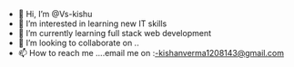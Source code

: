 - 👋 Hi, I’m @Vs-kishu
- 👀 I’m interested in learning new IT skills
- 🌱 I’m currently learning full stack web development
- 💞️ I’m looking to collaborate on ..
- 📫 How to reach me ....email me on :-kishanverma1208143@gmail.com

<!---
Vs-kishu/Vs-kishu is a ✨ special ✨ repository because its `README.md` (this file) appears on your GitHub profile.
You can click the Preview link to take a look at your changes.
--->
